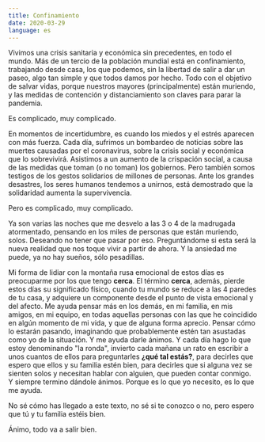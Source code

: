 ```yaml
---
title: Confinamiento
date: 2020-03-29
language: es
---
```


Vivimos una crisis sanitaria y económica sin precedentes, en todo el mundo. Más de un tercio de la población mundial está en confinamiento, trabajando desde casa, los que podemos, sin la libertad de salir a dar un paseo, algo tan simple y que todos damos por hecho. Todo con el objetivo de salvar vidas, porque nuestros mayores (principalmente) están muriendo, y las medidas de contención y distanciamiento son claves para parar la pandemia.

Es complicado, muy complicado.

En momentos de incertidumbre, es cuando los miedos y el estrés aparecen con más fuerza. Cada día, sufrimos un bombardeo de noticias sobre las muertes causadas por el coronavirus, sobre la crisis social y económica que lo sobrevivirá. Asistimos a un aumento de la crispación social, a causa de las medidas que toman (o no toman) los gobiernos. Pero también somos testigos de los gestos solidarios de millones de personas. Ante los grandes desastres, los seres humanos tendemos a unirnos, está demostrado que la solidaridad aumenta la supervivencia.

Pero es complicado, muy complicado.

Ya son varias las noches que me desvelo a las 3 o 4 de la madrugada atormentado, pensando en los miles de personas que están muriendo, solos. Deseando no tener que pasar por eso. Preguntándome si esta será la nueva realidad que nos toque vivir a partir de ahora. Y la ansiedad me puede, ya no hay sueños, sólo pesadillas.

Mi forma de lidiar con la montaña rusa emocional de estos días es preocuparme por los que tengo __cerca__. El término __cerca__, además, pierde estos días su significado físico, cuando tu mundo se reduce a las 4 paredes de tu casa, y adquiere un componente desde el punto de vista emocional y del afecto. Me ayuda pensar más en los demás, en mi familia, en mis amigos, en mi equipo, en todas aquellas personas con las que he coincidido en algún momento de mi vida, y que de alguna forma aprecio. Pensar cómo lo estarán pasando, imaginando que probablemente estén tan asustadas como yo de la situación. Y me ayuda darle ánimos. Y cada día hago lo que estoy denominando "la ronda", invierto cada mañana un rato en escribir a unos cuantos de ellos para preguntarles __¿qué tal estás?__, para decirles que espero que ellos y su familia estén bien, para decirles que si alguna vez se sienten solos y necesitan hablar con alguien, que pueden contar conmigo. Y siempre termino dándole ánimos. Porque es lo que yo necesito, es lo que me ayuda.

No sé cómo has llegado a este texto, no sé si te conozco o no, pero espero que tú y tu familia estéis bien. 

Ánimo, todo va a salir bien.